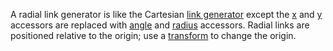 A radial link generator is like the Cartesian [link generator](https://pub.dev/documentation/d4_shape/latest/topics/Links-topic.html) except the [x](https://pub.dev/documentation/d4_shape/latest/d4_shape/Link/x.html) and [y](https://pub.dev/documentation/d4_shape/latest/d4_shape/Link/y.html) accessors are replaced with [angle](https://pub.dev/documentation/d4_shape/latest/d4_shape/LinkRadial/angle.html) and [radius](https://pub.dev/documentation/d4_shape/latest/d4_shape/LinkRadial/radius.html) accessors. Radial links are positioned relative to the origin; use a [transform](http://www.w3.org/TR/SVG/coords.html#TransformAttribute) to change the origin.